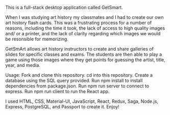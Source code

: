 This is a full-stack desktop application called GetSmart. 

When I was studying art history my classmates and I had to create our own art history flash cards. This was a frustrating process for a number of reasons, including the time it took, the lack of access to high quality images and/ or a printer, and the lack of clarity regarding which images we would be resonsible for memorizing.

GetSmArt allows art history instructors to create and share galleries of slides for specific classes and exams. The students are then able to play a game using those images where they get points for guessing the artist, title, year, and media.

Usage: Fork and clone this repository. cd into this repository. Create a database using the SQL query provided. Run npm install to install dependencies from package.json. Run npm run server to connect to express. Run npm run client to run the React app.

I used HTML, CSS, Material-UI, JavaScript, React, Redux, Saga, Node.js, Express, PostgreSQL, and Passport to create it. Enjoy!

<!-- to do:

- page does not refresh when adding a new gallery to a class
- should be able to select an image for the class -->
